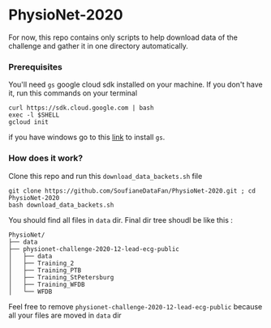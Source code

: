 # PhysioNet-2020


For now, this repo contains only scripts to help download data of the challenge and gather it in one directory automatically.

### Prerequisites

You'll need `gs` google cloud sdk installed on your machine. If you don't have it, run this commands on your terminal
```
curl https://sdk.cloud.google.com | bash
exec -l $SHELL
gcloud init
```

if you have windows go to this [link](https://cloud.google.com/storage/docs/gsutil_install#windows) to install `gs`.


### How does it work?

Clone this repo and run this `download_data_backets.sh` file

```
git clone https://github.com/SoufianeDataFan/PhysioNet-2020.git ; cd PhysioNet-2020
bash download_data_backets.sh
```

You should find all files in `data` dir. Final dir tree shoudl be like this : 

```
PhysioNet/
├── data
├── physionet-challenge-2020-12-lead-ecg-public
│   ├── data
│   ├── Training_2
│   ├── Training_PTB
│   ├── Training_StPetersburg
│   ├── Training_WFDB
│   └── WFDB
```

Feel free to remove `physionet-challenge-2020-12-lead-ecg-public` because all your files are moved in `data` dir
